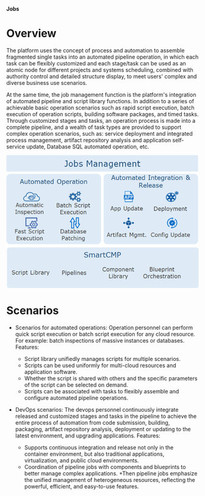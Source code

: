 **Jobs**


# Overview

The platform uses the concept of process and automation to assemble fragmented single tasks into an automated pipeline operation, in which each task can be flexibly customized and each stage/task can be used as an atomic node for different projects and systems scheduling, combined with authority control and detailed structure display, to meet users' complex and diverse business use scenarios.

At the same time, the job management function is the platform's integration of automated pipeline and script library functions. In addition to a series of achievable basic operation scenarios such as rapid script execution, batch execution of operation scripts, building software packages, and timed tasks. Through customized stages and tasks, an operation process is made into a complete pipeline, and a wealth of task types are provided to support complex operation scenarios, such as: service deployment and integrated process management, artifact repository analysis and application self-service update, Database SQL automated operation, etc.

![作业管理](../../picture/Admin/作业管理.png)

#  Scenarios

 + Scenarios for automated operations: Operation personnel can perform quick script execution or batch script execution for any cloud resource. For example: batch inspections of massive instances or databases. Features:
   + Script library unifiedly manages scripts for multiple scenarios.
   + Scripts can be used uniformly for multi-cloud resources and application software.
   + Whether the script is shared with others and the specific parameters of the script can be selected on demand.
   + Scripts can be associated with tasks to flexibly assemble and configure automated pipeline operations.

 + DevOps scenarios: The devops personnel continuously integrate released and customized stages and tasks in the pipeline to achieve the entire process of automation from code submission, building, packaging, artifact repository analysis, deployment or updating to the latest environment, and upgrading applications. Features:
   + Supports continuous integration and release not only in the container environment, but also traditional applications, virtualization, and public cloud environments.
   + Coordination of pipeline jobs with components and blueprints to better manage complex applications.
   +Then pipeline jobs emphasize the unified management of heterogeneous resources, reflecting the powerful, efficient, and easy-to-use features.














